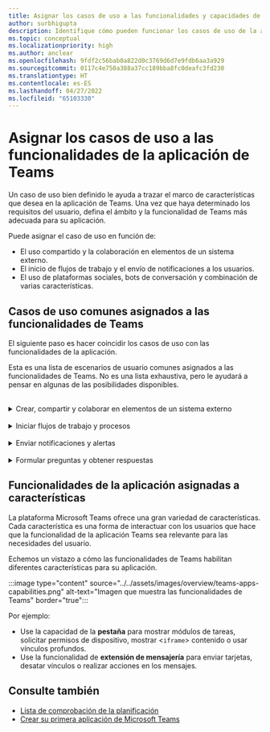 ```yaml
---
title: Asignar los casos de uso a las funcionalidades y capacidades de la aplicación de Teams
author: surbhigupta
description: Identifique cómo pueden funcionar los casos de uso de la aplicación dentro de la experiencia, características y capacidades de la aplicación Teams; asigne casos de uso comunes con funcionalidades.
ms.topic: conceptual
ms.localizationpriority: high
ms.author: anclear
ms.openlocfilehash: 9fdf2c56bab0a822d0c3769d6d7e9fdb6aa3a929
ms.sourcegitcommit: 0117c4e750a388a37cc189bba8fc0deafc3fd230
ms.translationtype: HT
ms.contentlocale: es-ES
ms.lasthandoff: 04/27/2022
ms.locfileid: "65103330"
---
```

# <a name="map-your-use-cases-to-teams-app-features"></a>Asignar los casos de uso a las funcionalidades de la aplicación de Teams

Un caso de uso bien definido le ayuda a trazar el marco de características que desea en la aplicación de Teams. Una vez que haya determinado los requisitos del usuario, defina el ámbito y la funcionalidad de Teams más adecuada para su aplicación.

Puede asignar el caso de uso en función de:

* El uso compartido y la colaboración en elementos de un sistema externo.
* El inicio de flujos de trabajo y el envío de notificaciones a los usuarios.
* El uso de plataformas sociales, bots de conversación y combinación de varias características.

## <a name="common-use-cases-mapped-to-teams-capabilities"></a>Casos de uso comunes asignados a las funcionalidades de Teams

El siguiente paso es hacer coincidir los casos de uso con las funcionalidades de la aplicación.

Esta es una lista de escenarios de usuario comunes asignados a las funcionalidades de Teams. No es una lista exhaustiva, pero le ayudará a pensar en algunas de las posibilidades disponibles.
</br>
</br>
<details>
<summary>Crear, compartir y colaborar en elementos de un sistema externo</summary>

Aplicaciones para interactuar con los datos

| **Si quiere...** | **Pruebe…** |
| --- | --- |
| Busque sistemas externos y comparta los resultados como una tarjeta interactiva. | Extensiones de mensajería con comandos de búsqueda |
| Recopile información para insertarla en un almacén de datos o ejecutar búsquedas avanzadas. | Extensiones de mensajería con comandos de acción |
| Cree experiencias web insertadas para ver datos, trabajar con ellos y compartirlos. | Pestañas |
| Inserte datos y envíelos fuera del cliente de Teams. | Conectores y webhooks|
| Formularios modales interactivos desde cualquier lugar donde los necesite para recopilar o mostrar información. | Módulos de tareas |

</details>
</br>
<details>
<summary>Iniciar flujos de trabajo y procesos</summary>

Una forma rápida de iniciar un proceso o flujo de trabajo en un sistema externo.

| **Si quiere...** | **Pruebe…** |
| --- | --- |
| Desencadene mensajes, lo que permite a los usuarios enviar rápidamente el contenido de un mensaje a los servicios web. | Extensiones de mensajería: comandos de acción |
| Abra mensajes desde una pestaña, un bot o una extensión de mensajería para recopilar información antes de iniciar un flujo de trabajo. | Módulos de tareas |
| Interactúe con los usuarios a través de texto y tarjetas enriquecidas. | Bots de conversación |
| Una buena opción para una interacción simple cuando no es necesario crear un bot de conversación completo. |  Webhooks salientes |

</details>
</br>
<details>
<summary>Enviar notificaciones y alertas</summary>

Envíe notificaciones y alertas asincrónicas a los usuarios en Teams.

| **Si quiere...** | **Pruebe…** |
| --- | --- |
| Envíe mensajes proactivos a grupos, canales o usuarios individuales. | Bots de conversación |
| Permita que un canal se suscriba para recibir mensajes. Un conector permite a los usuarios personalizar la suscripción con una página de configuración. | Conectores y webhooks entrantes |

</details>
</br>
<details>
<summary>Formular preguntas y obtener respuestas</summary>

Conectarse con los usuarios y resolver sus consultas

| **Si quiere...** | **Pruebe…** |
| --- | --- |
| Procesamiento de lenguaje natural, inteligencia artificial, aprendizaje automático y todas las palabras de moda. Use un bot con tecnología de la nube inteligente para conectar a los usuarios a las respuestas que necesitan. | Bots de conversación |
| Inserte el portal web existente en Teams o cree una versión específica de Teams para funcionalidades adicionales. | Pestañas |

</details>

## <a name="app-capabilities-mapped-to-features"></a>Funcionalidades de la aplicación asignadas a características

La plataforma Microsoft Teams ofrece una gran variedad de características. Cada característica es una forma de interactuar con los usuarios que hace que la funcionalidad de la aplicación Teams sea relevante para las necesidades del usuario.

Echemos un vistazo a cómo las funcionalidades de Teams habilitan diferentes características para su aplicación.

:::image type="content" source="../../assets/images/overview/teams-apps-capabilities.png" alt-text="Imagen que muestra las funcionalidades de Teams" border="true":::

Por ejemplo:

* Use la capacidad de la **pestaña** para mostrar módulos de tareas, solicitar permisos de dispositivo, mostrar <`iframe`> contenido o usar vínculos profundos.
* Use la funcionalidad de **extensión de mensajería** para enviar tarjetas, desatar vínculos o realizar acciones en los mensajes.

## <a name="see-also"></a>Consulte también

* [Lista de comprobación de la planificación](../design/planning-checklist.md)
* [Crear su primera aplicación de Microsoft Teams](../../get-started/get-started-overview.md)
